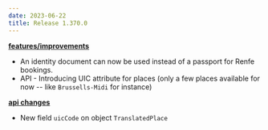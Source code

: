 ```yaml
---
date: 2023-06-22
title: Release 1.370.0
---
```


**<u>features/improvements</u>**

- An identity document can now be used instead of a passport for Renfe bookings.
- API - Introducing UIC attribute for places (only a few places available for now -- like `Brussells-Midi` for instance)

**<u>api changes</u>**

- New field `uicCode` on object `TranslatedPlace`
